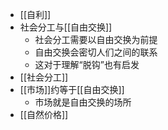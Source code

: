 - [[自利]]
- 社会分工与[[自由交换]]
    - 社会分工需要以自由交换为前提
    - 自由交换会密切人们之间的联系
    - 这对于理解“脱钩”也有启发
- [[社会分工]]
- [[市场]]约等于[[自由交换]]
    - 市场就是自由交换的场所
- [[自然价格]]
